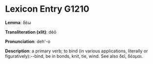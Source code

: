 # Lexicon Entry G1210

**Lemma**: δέω

**Transliteration (xlit)**: déō

**Pronunciation**: deh'-o

**Description**:
a primary verb; to bind (in various applications, literally or figuratively):--bind, be in bonds, knit, tie, wind. See also δεῖ, δέομαι.
